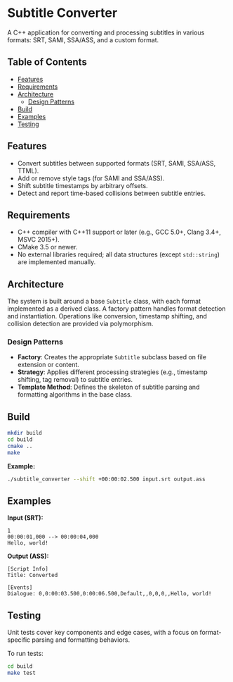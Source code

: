 # Subtitle Converter

A C++ application for converting and processing subtitles in various formats: SRT, SAMI, SSA/ASS, and a custom format.

## Table of Contents

- [Features](#features)
- [Requirements](#requirements)
- [Architecture](#architecture)
  - [Design Patterns](#design-patterns)
- [Build](#build)
- [Examples](#examples)
- [Testing](#testing)



## Features

- Convert subtitles between supported formats (SRT, SAMI, SSA/ASS, TTML).
- Add or remove style tags (for SAMI and SSA/ASS).
- Shift subtitle timestamps by arbitrary offsets.
- Detect and report time-based collisions between subtitle entries.

## Requirements

- C++ compiler with C++11 support or later (e.g., GCC 5.0+, Clang 3.4+, MSVC 2015+).
- CMake 3.5 or newer.
- No external libraries required; all data structures (except `std::string`) are implemented manually.

## Architecture

The system is built around a base `Subtitle` class, with each format implemented as a derived class. A factory pattern handles format detection and instantiation. Operations like conversion, timestamp shifting, and collision detection are provided via polymorphism.


### Design Patterns

- **Factory**: Creates the appropriate `Subtitle` subclass based on file extension or content.  
- **Strategy**: Applies different processing strategies (e.g., timestamp shifting, tag removal) to subtitle entries.  
- **Template Method**: Defines the skeleton of subtitle parsing and formatting algorithms in the base class.

## Build

```bash
mkdir build
cd build
cmake ..
make
```



**Example:**

```bash
./subtitle_converter --shift +00:00:02.500 input.srt output.ass
```

## Examples

**Input (SRT):**
```srt
1
00:00:01,000 --> 00:00:04,000
Hello, world!
```

**Output (ASS):**
```ass
[Script Info]
Title: Converted

[Events]
Dialogue: 0,0:00:03.500,0:00:06.500,Default,,0,0,0,,Hello, world!
```

## Testing

Unit tests cover key components and edge cases, with a focus on format-specific parsing and formatting behaviors.

To run tests:

```bash
cd build
make test
```

